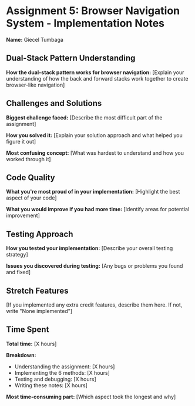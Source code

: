 # Assignment 5: Browser Navigation System - Implementation Notes

**Name:** Giecel Tumbaga

## Dual-Stack Pattern Understanding

**How the dual-stack pattern works for browser navigation:**
[Explain your understanding of how the back and forward stacks work together to create browser-like navigation]

## Challenges and Solutions

**Biggest challenge faced:**
[Describe the most difficult part of the assignment]

**How you solved it:**
[Explain your solution approach and what helped you figure it out]

**Most confusing concept:**
[What was hardest to understand and how you worked through it]

## Code Quality

**What you're most proud of in your implementation:**
[Highlight the best aspect of your code]

**What you would improve if you had more time:**
[Identify areas for potential improvement]

## Testing Approach

**How you tested your implementation:**
[Describe your overall testing strategy]

**Issues you discovered during testing:**
[Any bugs or problems you found and fixed]

## Stretch Features

[If you implemented any extra credit features, describe them here. If not, write "None implemented"]

## Time Spent

**Total time:** [X hours]

**Breakdown:**

- Understanding the assignment: [X hours]
- Implementing the 6 methods: [X hours]
- Testing and debugging: [X hours]
- Writing these notes: [X hours]

**Most time-consuming part:** [Which aspect took the longest and why]
